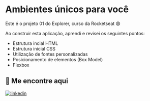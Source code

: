 
# Ambientes únicos para você

Este é o projeto 01 do Explorer, curso da Rocketseat 😄

Ao construir esta aplicação, aprendi e revisei os seguintes pontos:


- Estrutura incial HTML
- Estrutura inicial CSS
- Utilização de fontes personalizadas
- Posicionamento de elementos (Box Model)
- Flexbox



## 🔗 Me encontre aqui
[![linkedin](https://img.shields.io/badge/linkedin-0A66C2?style=for-the-badge&logo=linkedin&logoColor=white)](https://www.linkedin.com/in/lucastdcs/)

